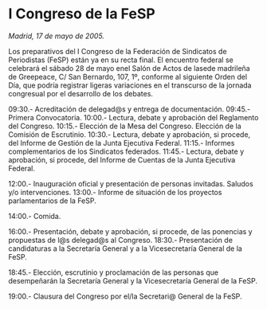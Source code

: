 # I Congreso de la FeSP

*Madrid, 17 de mayo de 2005.*

Los preparativos del I Congreso de la Federación de Sindicatos de Periodistas (FeSP) están ya en su recta final. El encuentro federal se celebrará el sábado 28 de mayo enel Salón de Actos de lasede madrileña de Greepeace, C/ San Bernardo, 107, 1º, conforme al siguiente Orden del Día, que podría registrar ligeras variaciones en el transcurso de la jornada congresual por el desarrollo de los debates.

09:30.- Acreditación de delegad@s y entrega de documentación.
09:45.- Primera Convocatoria.
10:00.- Lectura, debate y aprobación del Reglamento del Congreso.
10:15.- Elección de la Mesa del Congreso.
Elección de la Comisión de Escrutinio.
10:30.- Lectura, debate y aprobación, si procede, del Informe de Gestión de la Junta Ejecutiva Federal. 
11:15.- Informes complementarios de los Sindicatos federados.
11:45.- Lectura, debate y aprobación, si procede, del Informe de Cuentas de la Junta Ejecutiva Federal.

12:00.- Inauguración oficial y presentación de personas invitadas. Saludos y/o intervenciones. 
13:00.- Informe de situación de los proyectos parlamentarios de la FeSP.

14:00.- Comida.

16:00.- Presentación, debate y aprobación, si procede, de las ponencias y propuestas de l@s delegad@s al Congreso.
18:30.- Presentación de candidaturas a la Secretaría General y a la Vicesecretaría General de la FeSP.

18:45.- Elección, escrutinio y proclamación de las personas que desempeñarán la Secretaría General y la Vicesecretaría General de la FeSP.

19:00.- Clausura del Congreso por el/la Secretari@ General de la FeSP.
